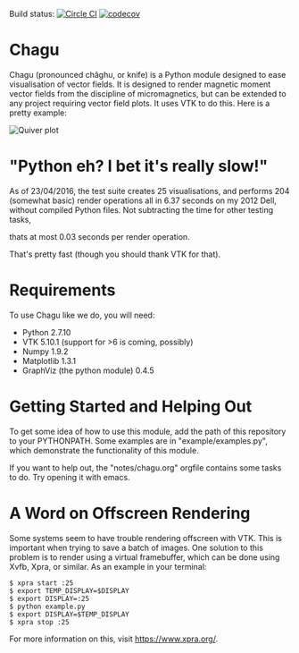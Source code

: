 Build status: [![Circle CI](https://circleci.com/gh/mvousden/chagu.svg?style=shield)](https://circleci.com/gh/mvousden/chagu) [![codecov](https://codecov.io/gh/mvousden/chagu/branch/master/graph/badge.svg)](https://codecov.io/gh/mvousden/chagu)

Chagu
=====

Chagu (pronounced châghu, or knife) is a Python module designed to ease
visualisation of vector fields. It is designed to render magnetic moment vector
fields from the discipline of micromagnetics, but can be extended to any
project requiring vector field plots. It uses VTK to do this. Here is a pretty
example:

![Quiver plot](http://www.southampton.ac.uk/~mv3g08/chagu_example.png)

"Python eh? I bet it's really slow!"
====================================

As of 23/04/2016, the test suite creates 25 visualisations, and performs 204
(somewhat basic) render operations all in 6.37 seconds on my 2012 Dell, without
compiled Python files. Not subtracting the time for other testing tasks,

thats at most 0.03 seconds per render operation.

That's pretty fast (though you should thank VTK for that).

Requirements
============

To use Chagu like we do, you will need:

 - Python 2.7.10
 - VTK 5.10.1 (support for >6 is coming, possibly)
 - Numpy 1.9.2
 - Matplotlib 1.3.1
 - GraphViz (the python module) 0.4.5

Getting Started and Helping Out
===============================

To get some idea of how to use this module, add the path of this repository to
your PYTHONPATH. Some examples are in "example/examples.py", which demonstrate
the functionality of this module.

If you want to help out, the "notes/chagu.org" orgfile contains some tasks to
do. Try opening it with emacs.

A Word on Offscreen Rendering
=============================

Some systems seem to have trouble rendering offscreen with VTK. This is
important when trying to save a batch of images. One solution to this problem
is to render using a virtual framebuffer, which can be done using Xvfb, Xpra,
or similar. As an example in your terminal:

```
$ xpra start :25
$ export TEMP_DISPLAY=$DISPLAY
$ export DISPLAY=:25
$ python example.py
$ export DISPLAY=$TEMP_DISPLAY
$ xpra stop :25
```

For more information on this, visit https://www.xpra.org/.
